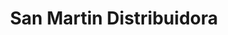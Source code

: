 ---
title: "San Martin Distribuidora"
url: /cerrillos/san-martin-distribuidora/
shop: Lebensmittel
---